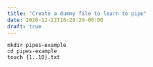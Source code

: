 ```yaml
---
title: "Create a dummy file to learn to pipe"
date: 2020-12-22T16:28:29-08:00
draft: true
---
```


```
mkdir pipes-example
cd pipes-example
touch {1..10}.txt
```

